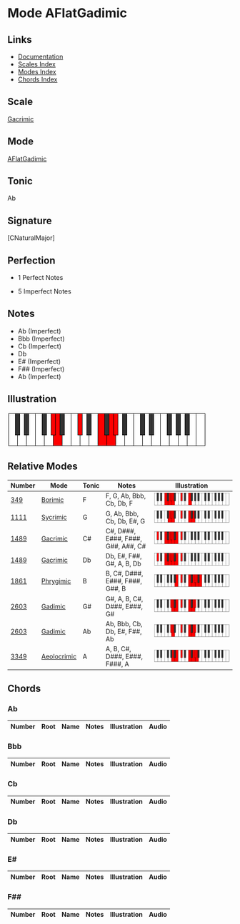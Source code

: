 # Mode AFlatGadimic

## Links

- [Documentation](index.md)
- [Scales Index](Scales.md)
- [Modes Index](Modes.md)
- [Chords Index](Chords.md)

## Scale

[Gacrimic](ScaleGacrimic.md)

## Mode

[AFlatGadimic](ModeAFlatGadimic.md)

## Tonic

Ab

## Signature

[CNaturalMajor]

## Perfection

 - 1 Perfect Notes

 - 5 Imperfect Notes

## Notes

- Ab (Imperfect)
- Bbb (Imperfect)
- Cb (Imperfect)
- Db
- E# (Imperfect)
- F## (Imperfect)
- Ab (Imperfect)

## Illustration

![AFlatGadimic](ModeAFlatGadimic.png)

## Relative Modes

| Number | Mode | Tonic | Notes | Illustration |
|--------|------|-------|-------|--------------|
| [349](https://ianring.com/musictheory/scales/349) | [Borimic](ModeBorimic.md) | F | F, G, Ab, Bbb, Cb, Db, F | ![FNaturalBorimic](ModeFNaturalBorimic.png) |
| [1111](https://ianring.com/musictheory/scales/1111) | [Sycrimic](ModeSycrimic.md) | G | G, Ab, Bbb, Cb, Db, E#, G | ![GNaturalSycrimic](ModeGNaturalSycrimic.png) |
| [1489](https://ianring.com/musictheory/scales/1489) | [Gacrimic](ModeGacrimic.md) | C# | C#, D###, E###, F###, G##, A##, C# | ![CSharpGacrimic](ModeCSharpGacrimic.png) |
| [1489](https://ianring.com/musictheory/scales/1489) | [Gacrimic](ModeGacrimic.md) | Db | Db, E#, F##, G#, A, B, Db | ![DFlatGacrimic](ModeDFlatGacrimic.png) |
| [1861](https://ianring.com/musictheory/scales/1861) | [Phrygimic](ModePhrygimic.md) | B | B, C#, D###, E###, F###, G##, B | ![BNaturalPhrygimic](ModeBNaturalPhrygimic.png) |
| [2603](https://ianring.com/musictheory/scales/2603) | [Gadimic](ModeGadimic.md) | G# | G#, A, B, C#, D###, E###, G# | ![GSharpGadimic](ModeGSharpGadimic.png) |
| [2603](https://ianring.com/musictheory/scales/2603) | [Gadimic](ModeGadimic.md) | Ab | Ab, Bbb, Cb, Db, E#, F##, Ab | ![AFlatGadimic](ModeAFlatGadimic.png) |
| [3349](https://ianring.com/musictheory/scales/3349) | [Aeolocrimic](ModeAeolocrimic.md) | A | A, B, C#, D###, E###, F###, A | ![ANaturalAeolocrimic](ModeANaturalAeolocrimic.png) |

## Chords

### Ab

| Number | Root | Name | Notes | Illustration | Audio |
|--------|------|------|-------|--------------|-------|

### Bbb

| Number | Root | Name | Notes | Illustration | Audio |
|--------|------|------|-------|--------------|-------|

### Cb

| Number | Root | Name | Notes | Illustration | Audio |
|--------|------|------|-------|--------------|-------|

### Db

| Number | Root | Name | Notes | Illustration | Audio |
|--------|------|------|-------|--------------|-------|

### E#

| Number | Root | Name | Notes | Illustration | Audio |
|--------|------|------|-------|--------------|-------|

### F##

| Number | Root | Name | Notes | Illustration | Audio |
|--------|------|------|-------|--------------|-------|

